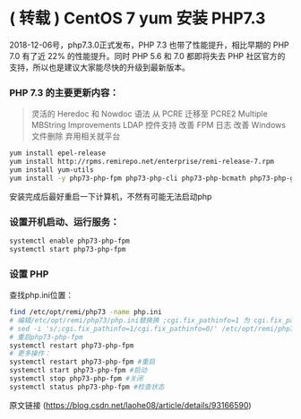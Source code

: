 # ( 转载 ) CentOS 7 yum 安装 PHP7.3

2018-12-06号，php7.3.0正式发布，PHP 7.3 也带了性能提升，相比早期的 PHP 7.0 有了近 22% 的性能提升。同时 PHP 5.6 和 7.0 都即将失去 PHP 社区官方的支持，所以也是建议大家能尽快的升级到最新版本。

### PHP 7.3 的主要更新内容：

> 灵活的 Heredoc 和 Nowdoc 语法
从 PCRE 迁移至 PCRE2
Multiple MBString Improvements
LDAP 控件支持
改善 FPM 日志
改善 Windows 文件删除
弃用相关就平台

```bash
yum install epel-release
yum install http://rpms.remirepo.net/enterprise/remi-release-7.rpm  
yum install yum-utils
yum install -y php73-php-fpm php73-php-cli php73-php-bcmath php73-php-gd php73-php-json php73-php-mbstring php73-php-mcrypt php73-php-mysqlnd php73-php-opcache php73-php-pdo php73-php-pecl-crypto php73-php-pecl-mcrypt php73-php-pecl-geoip php73-php-recode php73-php-snmp php73-php-soap php73-php-xmll
```

安装完成后最好重启一下计算机，不然有可能无法启动php

### 设置开机启动、运行服务：
```bash
systemctl enable php73-php-fpm
systemctl start php73-php-fpm
```

### 设置 PHP

查找php.ini位置：
```bash
find /etc/opt/remi/php73 -name php.ini
# 编辑/etc/opt/remi/php73/php.ini替换换 ;cgi.fix_pathinfo=1 为 cgi.fix_pathinfo=0 快捷命令：
# sed -i 's/;cgi.fix_pathinfo=1/cgi.fix_pathinfo=0/' /etc/opt/remi/php73/php.ini
# 重启php73-php-fpm
systemctl restart php73-php-fpm
# 更多操作：
systemctl restart php73-php-fpm #重启
systemctl start php73-php-fpm #启动
systemctl stop php73-php-fpm #关闭
systemctl status php73-php-fpm #检查状态
```

原文链接 (https://blog.csdn.net/laohe08/article/details/93166590)